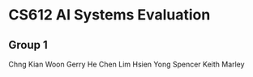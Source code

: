 # CS612 AI Systems Evaluation
## Group 1
Chng Kian Woon Gerry
He Chen
Lim Hsien Yong
Spencer Keith Marley
